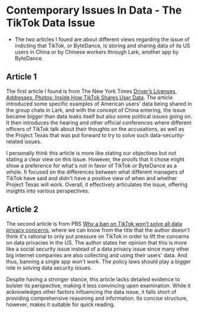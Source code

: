 # Contemporary Issues In Data - The TikTok Data Issue
- The two articles I found are about different views regarding the issue of indicting that TikTok, or ByteDance, is storing and sharing data of its US users in China or by Chinese workers through Lark, another app by ByteDance.

## Article 1
The first article I found is from The New York Times [Driver’s Licenses, Addresses, Photos: Inside How TikTok Shares User Data](https://cn.nytimes.com/technology/20230525/inside-how-tiktok-shares-user-data-lark/dual/). The article introduced some specific examples of American users' data being shared in the group chats in Lark, and with the concept of China entering, the issue became bigger than data leaks itself but also some political issues going on. It then introduces the hearing and other official conferences where different officers of TikTok talk about their thoughts on the accusations, as well as the Project Texas that was put forward to try to solve such data-security-related issues.

I personally think this article is more like stating our objectives but not stating a clear view on this issue. However, the proofs that it chose might show a preference for what's not in favor of TikTok or ByteDance as a whole. It focused on the differences between what different managers of TikTok have said and didn't have a positive view of when and whether Project Texas will work. Overall, it effectively articulates the issue, offering insights into various perspectives.

## Article 2
The second article is from PBS [Why a ban on TikTok won’t solve all data privacy concerns](https://www.pbs.org/newshour/nation/why-a-ban-on-tiktok-wont-solve-all-data-privacy-concerns), where we can know from the title that the author doesn't think it's rational to only put pressure on TikTok in order to lift the concerns on data privacies in the US. The author states her opinion that this is more like a social security issue instead of a data privacy issue since many other big internet companies are also collecting and using their users' data. And thus, banning a single app won't work. The policy laws should play a bigger role in solving data security issues.

Despite having a stronger stance, this article lacks detailed evidence to bolster its perspective, making it less convincing upon examination. While it acknowledges other factors influencing the data issue, it falls short of providing comprehensive reasoning and information. Its concise structure, however, makes it suitable for quick reading.